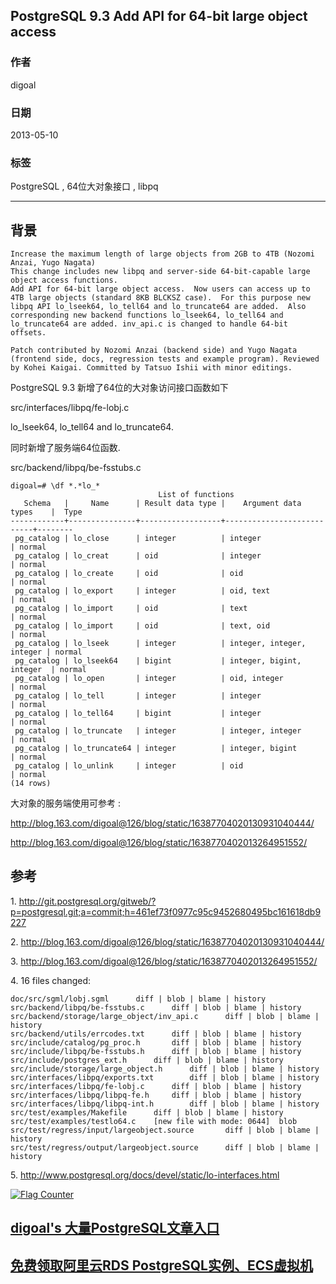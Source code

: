 ## PostgreSQL 9.3 Add API for 64-bit large object access  
                 
### 作者                 
digoal                  
                    
### 日期                  
2013-05-10                                           
                  
### 标签                                                                                                                                  
PostgreSQL , 64位大对象接口 , libpq    
                
----                  
                
## 背景     
```  
Increase the maximum length of large objects from 2GB to 4TB (Nozomi Anzai, Yugo Nagata)  
This change includes new libpq and server-side 64-bit-capable large object access functions.  
Add API for 64-bit large object access.  Now users can access up to  
4TB large objects (standard 8KB BLCKSZ case).  For this purpose new  
libpq API lo_lseek64, lo_tell64 and lo_truncate64 are added.  Also  
corresponding new backend functions lo_lseek64, lo_tell64 and  
lo_truncate64 are added. inv_api.c is changed to handle 64-bit  
offsets.  
  
Patch contributed by Nozomi Anzai (backend side) and Yugo Nagata  
(frontend side, docs, regression tests and example program). Reviewed  
by Kohei Kaigai. Committed by Tatsuo Ishii with minor editings.  
```  
  
PostgreSQL 9.3 新增了64位的大对象访问接口函数如下  
  
src/interfaces/libpq/fe-lobj.c  
  
lo_lseek64, lo_tell64 and lo_truncate64.  
  
同时新增了服务端64位函数.  
  
src/backend/libpq/be-fsstubs.c  
  
```  
digoal=# \df *.*lo_*  
                                 List of functions  
   Schema   |     Name      | Result data type |    Argument data types    |  Type    
------------+---------------+------------------+---------------------------+--------  
 pg_catalog | lo_close      | integer          | integer                   | normal  
 pg_catalog | lo_creat      | oid              | integer                   | normal  
 pg_catalog | lo_create     | oid              | oid                       | normal  
 pg_catalog | lo_export     | integer          | oid, text                 | normal  
 pg_catalog | lo_import     | oid              | text                      | normal  
 pg_catalog | lo_import     | oid              | text, oid                 | normal  
 pg_catalog | lo_lseek      | integer          | integer, integer, integer | normal  
 pg_catalog | lo_lseek64    | bigint           | integer, bigint, integer  | normal  
 pg_catalog | lo_open       | integer          | oid, integer              | normal  
 pg_catalog | lo_tell       | integer          | integer                   | normal  
 pg_catalog | lo_tell64     | bigint           | integer                   | normal  
 pg_catalog | lo_truncate   | integer          | integer, integer          | normal  
 pg_catalog | lo_truncate64 | integer          | integer, bigint           | normal  
 pg_catalog | lo_unlink     | integer          | oid                       | normal  
(14 rows)  
```  
  
大对象的服务端使用可参考 :   
  
http://blog.163.com/digoal@126/blog/static/16387704020130931040444/  
  
http://blog.163.com/digoal@126/blog/static/1638770402013264951552/  
  
## 参考  
1\. http://git.postgresql.org/gitweb/?p=postgresql.git;a=commit;h=461ef73f0977c95c9452680495bc161618db9227  
  
2\. http://blog.163.com/digoal@126/blog/static/16387704020130931040444/  
  
3\. http://blog.163.com/digoal@126/blog/static/1638770402013264951552/  
  
4\. 16 files changed:  
  
```  
doc/src/sgml/lobj.sgml		diff | blob | blame | history  
src/backend/libpq/be-fsstubs.c		diff | blob | blame | history  
src/backend/storage/large_object/inv_api.c		diff | blob | blame | history  
src/backend/utils/errcodes.txt		diff | blob | blame | history  
src/include/catalog/pg_proc.h		diff | blob | blame | history  
src/include/libpq/be-fsstubs.h		diff | blob | blame | history  
src/include/postgres_ext.h		diff | blob | blame | history  
src/include/storage/large_object.h		diff | blob | blame | history  
src/interfaces/libpq/exports.txt		diff | blob | blame | history  
src/interfaces/libpq/fe-lobj.c		diff | blob | blame | history  
src/interfaces/libpq/libpq-fe.h		diff | blob | blame | history  
src/interfaces/libpq/libpq-int.h		diff | blob | blame | history  
src/test/examples/Makefile		diff | blob | blame | history  
src/test/examples/testlo64.c	[new file with mode: 0644]	blob  
src/test/regress/input/largeobject.source		diff | blob | blame | history  
src/test/regress/output/largeobject.source		diff | blob | blame | history  
```  
  
5\. http://www.postgresql.org/docs/devel/static/lo-interfaces.html  
                                              
                                                                              
                                   
  
<a rel="nofollow" href="http://info.flagcounter.com/h9V1"  ><img src="http://s03.flagcounter.com/count/h9V1/bg_FFFFFF/txt_000000/border_CCCCCC/columns_2/maxflags_12/viewers_0/labels_0/pageviews_0/flags_0/"  alt="Flag Counter"  border="0"  ></a>  
  
  
  
  
  
  
## [digoal's 大量PostgreSQL文章入口](https://github.com/digoal/blog/blob/master/README.md "22709685feb7cab07d30f30387f0a9ae")
  
  
## [免费领取阿里云RDS PostgreSQL实例、ECS虚拟机](https://free.aliyun.com/ "57258f76c37864c6e6d23383d05714ea")
  
